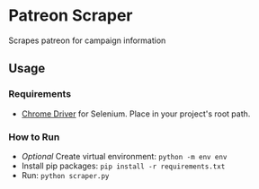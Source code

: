 # Patreon Scraper

Scrapes patreon for campaign information

## Usage

### Requirements

* [Chrome Driver](https://sites.google.com/a/chromium.org/chromedriver/) for Selenium. Place in your project's root path.

### How to Run

* *Optional* Create virtual environment: `python -m env env`
* Install pip packages: `pip install -r requirements.txt`
* Run: `python scraper.py`
